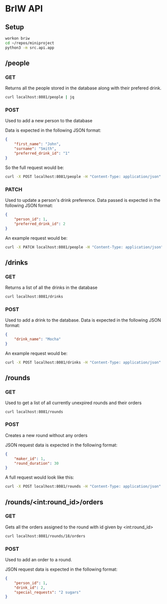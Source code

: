# BrIW API

## Setup
```bash
workon briw
cd ~/repos/miniproject
python3 -m src.api.app
```

## /people
### GET
Returns all the people stored in the database along with their prefered drink. 
```bash
curl localhost:8081/people | jq
```

### POST
Used to add a new person to the database

Data is expected in the following JSON format:

```json
{
    "first_name": "John",
    "surname": "Smith",
    "preferred_drink_id": "1"
}
```

So the full request would be:

```bash
curl -X POST localhost:8081/people -H "Content-Type: application/json" -d '{"first_name": "John", "surname": "Smith", "preferred_drink_id": "1"}'
```

### PATCH
Used to update a person's drink preference. Data passed is expected in the following JSON format:

```json
{
    "person_id": 1,
    "preferred_drink_id": 2
}
```

An example request would be:
```bash
curl -X PATCH localhost:8081/people -H "Content-Type: application/json" -d '{"person_id": 1, "preferred_drink_id": 2}'
```

## /drinks
### GET
Returns a list of all the drinks in the database
```bash
curl localhost:8081/drinks
```
### POST
Used to add a drink to the database. Data is expected in the following JSON format:

```json
{
    "drink_name": "Mocha"
}
```

An example request would be:

```bash
curl -X POST localhost:8081/drinks -H "Content-Type: application/json" -d '{"drink_name": "Mocha"}'
```

## /rounds
### GET
Used to get a list of all currently unexpired rounds and their orders
```
curl localhost:8081/rounds
```

### POST
Creates a new round without any orders

JSON request data is expected in the following format:

```json
{
    "maker_id": 1,
    "round_duration": 30
}
```

A full request would look like this:

```bash
curl -X POST localhost:8081/rounds -H "Content-Type: application/json" -d '{"maker_id": 1, "round_duration" 30}'

```

## /rounds/\<int:round_id\>/orders
### GET
Gets all the orders assigned to the round with id given by \<int:round_id\>

```bash
curl localhost:8081/rounds/18/orders
```

### POST
Used to add an order to a round.

JSON request data is expected in the following format:

```json
{
    "person_id": 1,
    "drink_id": 2,
    "special_requests": "2 sugars"
}
```